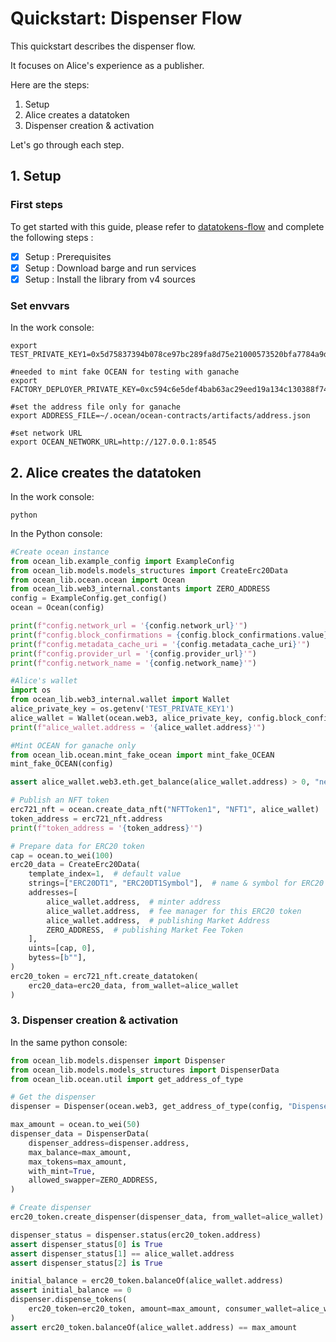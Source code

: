 <!--
Copyright 2022 Ocean Protocol Foundation
SPDX-License-Identifier: Apache-2.0
-->

# Quickstart: Dispenser Flow

This quickstart describes the dispenser flow.

It focuses on Alice's experience as a publisher.

Here are the steps:

1.  Setup
2.  Alice creates a datatoken
3.  Dispenser creation & activation

Let's go through each step.

## 1. Setup

### First steps

To get started with this guide, please refer to [datatokens-flow](datatokens-flow.md) and complete the following steps :
- [x] Setup : Prerequisites
- [x] Setup : Download barge and run services
- [x] Setup : Install the library from v4 sources

### Set envvars

In the work console:
```console
export TEST_PRIVATE_KEY1=0x5d75837394b078ce97bc289fa8d75e21000573520bfa7784a9d28ccaae602bf8

#needed to mint fake OCEAN for testing with ganache
export FACTORY_DEPLOYER_PRIVATE_KEY=0xc594c6e5def4bab63ac29eed19a134c130388f74f019bc74b8f4389df2837a58

#set the address file only for ganache
export ADDRESS_FILE=~/.ocean/ocean-contracts/artifacts/address.json

#set network URL
export OCEAN_NETWORK_URL=http://127.0.0.1:8545
```

## 2. Alice creates the datatoken

In the work console:
```console
python
```

In the Python console:
```python
#Create ocean instance
from ocean_lib.example_config import ExampleConfig
from ocean_lib.models.models_structures import CreateErc20Data
from ocean_lib.ocean.ocean import Ocean
from ocean_lib.web3_internal.constants import ZERO_ADDRESS
config = ExampleConfig.get_config()
ocean = Ocean(config)

print(f"config.network_url = '{config.network_url}'")
print(f"config.block_confirmations = {config.block_confirmations.value}")
print(f"config.metadata_cache_uri = '{config.metadata_cache_uri}'")
print(f"config.provider_url = '{config.provider_url}'")
print(f"config.network_name = '{config.network_name}'")

#Alice's wallet
import os
from ocean_lib.web3_internal.wallet import Wallet
alice_private_key = os.getenv('TEST_PRIVATE_KEY1')
alice_wallet = Wallet(ocean.web3, alice_private_key, config.block_confirmations, config.transaction_timeout)
print(f"alice_wallet.address = '{alice_wallet.address}'")

#Mint OCEAN for ganache only
from ocean_lib.ocean.mint_fake_ocean import mint_fake_OCEAN
mint_fake_OCEAN(config)

assert alice_wallet.web3.eth.get_balance(alice_wallet.address) > 0, "need ETH"

# Publish an NFT token
erc721_nft = ocean.create_data_nft("NFTToken1", "NFT1", alice_wallet)
token_address = erc721_nft.address
print(f"token_address = '{token_address}'")

# Prepare data for ERC20 token
cap = ocean.to_wei(100)
erc20_data = CreateErc20Data(
    template_index=1,  # default value
    strings=["ERC20DT1", "ERC20DT1Symbol"],  # name & symbol for ERC20 token
    addresses=[
        alice_wallet.address,  # minter address
        alice_wallet.address,  # fee manager for this ERC20 token
        alice_wallet.address,  # publishing Market Address
        ZERO_ADDRESS,  # publishing Market Fee Token
    ],
    uints=[cap, 0],
    bytess=[b""],
)
erc20_token = erc721_nft.create_datatoken(
    erc20_data=erc20_data, from_wallet=alice_wallet
)
```

### 3. Dispenser creation & activation

In the same python console:
```python
from ocean_lib.models.dispenser import Dispenser
from ocean_lib.models.models_structures import DispenserData
from ocean_lib.ocean.util import get_address_of_type

# Get the dispenser
dispenser = Dispenser(ocean.web3, get_address_of_type(config, "Dispenser"))

max_amount = ocean.to_wei(50)
dispenser_data = DispenserData(
    dispenser_address=dispenser.address,
    max_balance=max_amount,
    max_tokens=max_amount,
    with_mint=True,
    allowed_swapper=ZERO_ADDRESS,
)

# Create dispenser
erc20_token.create_dispenser(dispenser_data, from_wallet=alice_wallet)

dispenser_status = dispenser.status(erc20_token.address)
assert dispenser_status[0] is True
assert dispenser_status[1] == alice_wallet.address
assert dispenser_status[2] is True

initial_balance = erc20_token.balanceOf(alice_wallet.address)
assert initial_balance == 0
dispenser.dispense_tokens(
    erc20_token=erc20_token, amount=max_amount, consumer_wallet=alice_wallet
)
assert erc20_token.balanceOf(alice_wallet.address) == max_amount
```



